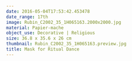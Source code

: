 ```yaml
---
date: 2016-05-04T17:53:42.453478
date_range: 17th
image: Rubin_C2002_35_1H065163.2000x2000.jpg
material: Papier-mache
object_use: Decorative | Religious
size: 36.8 x 35.6 x 26 cm
thumbnail: Rubin_C2002_35_1H065163.preview.jpg
title: Mask for Ritual Dance
---
```


